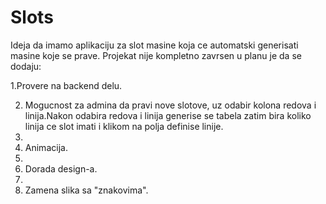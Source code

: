 # Slots
Ideja da imamo aplikaciju za slot masine koja ce automatski generisati masine koje se prave.
Projekat nije kompletno zavrsen u planu je da se dodaju:

1.Provere na backend delu.

2. Mogucnost za admina da pravi nove slotove, uz odabir kolona redova i linija.Nakon odabira redova i linija generise se tabela zatim bira koliko linija ce slot imati i klikom na polja definise linije.
3. 
4. Animacija.
5. 
6. Dorada design-a.
7. 
8. Zamena slika sa "znakovima".
